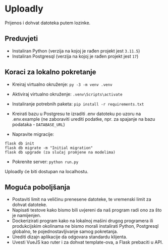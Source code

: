# Uploadly
Prijenos i dohvat datoteka putem lozinke.

## Preduvjeti
- Instaliran Python (verzija na kojoj je rađen projekt jest `3.11.5`)
- Instaliran Postgresql (verzija na kojoj je rađen projekt jest `17`)

## Koraci za lokalno pokretanje
- Kreiraj virtualno okruženje:
```py -3 -m venv .venv```

- Aktiviraj virtualno okruženje:
```.venv\Scripts\activate```

- Instaliranje potrebnih paketa:
```pip install -r requirements.txt```

- Kreirati bazu u Postgresu te izraditi .env datoteku po uzoru na .env.example (ne zaboraviti urediti podatke, npr. za spajanje na bazu podataka - `DATABASE_URL`)

- Napravite migracije:
```
flask db init
flask db migrate -m "Initial migration"
flask db upgrade (za slučaj promjene na modelima)
```

- Pokrenite server:
```python run.py```

Uploadly će biti dostupan na localhostu.

## Moguća poboljšanja
- Postaviti limit na veličinu prenesene datoteke, te vremenski limit za dohvat datoteke.
- Napisati testove kako bismo bili uvjereni da naš program radi ono za što je namijenjen.
- Dockerizirati program kako na lokalnoj mašini drugog programera ili produkcijskim
okolinama ne bismo morali instalirati Python, Postgresql globalno, te pojednostavljivanje samog pokretanja.
- Urediti dizajn aplikacije da odgovara standardu klijenta.
- Uvesti VueJS kao ruter i za dohvat template-ova, a Flask prebaciti u API.
